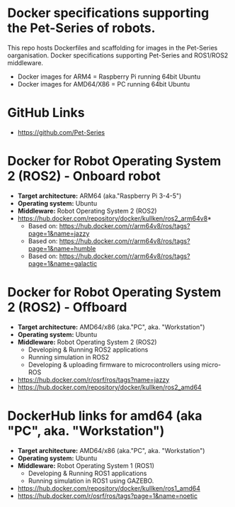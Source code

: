 # Docker specifications supporting the Pet-Series of robots.
This repo hosts Dockerfiles and scaffolding for images in the Pet-Series oarganisation.
Docker specifications supporting Pet-Series and ROS1/ROS2 middleware.
* Docker images for ARM4 = Raspberry Pi running 64bit Ubuntu
* Docker images for AMD64/X86 = PC running 64bit Ubuntu

# GitHub Links
* https://github.com/Pet-Series

# Docker for Robot Operating System 2 (ROS2) - Onboard robot
  * **Target architecture:** ARM64 (aka."Raspberry Pi 3-4-5")
  * **Operating system:** Ubuntu
  * **Middleware:** Robot Operating System 2 (ROS2)
* https://hub.docker.com/repository/docker/kullken/ros2_arm64v8* 
  * Based on: https://hub.docker.com/r/arm64v8/ros/tags?page=1&name=jazzy
  * Based on: https://hub.docker.com/r/arm64v8/ros/tags?page=1&name=humble
  * Based on: https://hub.docker.com/r/arm64v8/ros/tags?page=1&name=galactic

# Docker for Robot Operating System 2 (ROS2) - Offboard
  * **Target architecture:** AMD64/x86 (aka."PC", aka. "Workstation")
  * **Operating system:** Ubuntu
  * **Middleware:** Robot Operating System 2 (ROS2)
    * Developing & Running ROS2 applications
    * Running simulation in ROS2
    * Developing & uploading firmware to microcontrollers using micro-ROS
* https://hub.docker.com/r/osrf/ros/tags?name=jazzy
* https://hub.docker.com/repository/docker/kullken/ros2_amd64

# DockerHub links for amd64 (aka "PC", aka. "Workstation")
 * **Target architecture:**  AMD64/x86 (aka."PC", aka. "Workstation")
  * **Operating system:** Ubuntu
  * **Middleware:** Robot Operating System 1 (ROS1)
    * Developing & Running ROS1 applications
    * Running simulation in ROS1 using GAZEBO.
* https://hub.docker.com/repository/docker/kullken/ros1_amd64
* https://hub.docker.com/r/osrf/ros/tags?page=1&name=noetic


